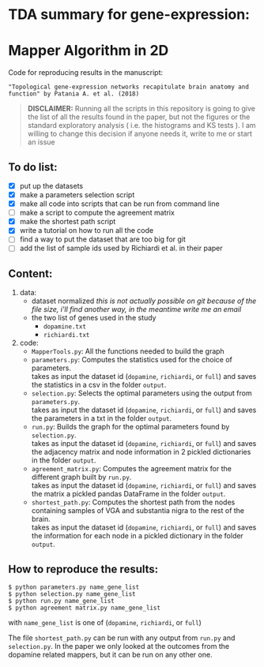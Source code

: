 # TDA summary for gene-expression:  
# Mapper Algorithm in 2D
Code for reproducing results in the manuscript: 

    "Topological gene-expression networks recapitulate brain anatomy and function" by Patania A. et al. (2018)
> **DISCLAIMER:**
> Running all the scripts in this repository is going to give the list of all the results found in the paper, but not the figures or the standard exploratory analysis ( i.e. the histograms and KS tests ). 
> I am willing to change this decision if anyone needs it, write to me or start an issue
  
## To do list:
  - [x] put up the datasets
  - [x] make a parameters selection script
  - [x] make all code into scripts that can be run from command line
  - [ ] make a script to compute the agreement matrix
  - [x] make the shortest path script
  - [x] write a tutorial on how to run all the code
  - [ ] find a way to put the dataset that are too big for git
  - [ ] add the list of sample ids used by Richiardi et al. in their paper
  
## Content:
1. data:
    - dataset normalized *this is not actually possible on git because of the file size, i'll find another way, in the meantime write me an email*
    - the two list of genes used in the study
      - `dopamine.txt`
      - `richiardi.txt`
3. code:
    - `MapperTools.py`: All the functions needed to build the graph
    - `parameters.py`: Computes the statistics used for the choice of parameters.  
    takes as input the dataset id (`dopamine`, `richiardi`, or `full`) and saves the statistics in a csv in the folder `output`.
    - `selection.py`: Selects the optimal parameters using the output from `parameters.py`.  
    takes as input the dataset id (`dopamine`, `richiardi`, or `full`) and saves the parameters in a txt in the folder `output`.
    - `run.py`: Builds the graph for the optimal parameters found by `selection.py`.  
    takes as input the dataset id (`dopamine`, `richiardi`, or `full`) and saves the adjacency matrix and node information in 2 pickled dictionaries in the folder `output`.
    - `agreement_matrix.py`: Computes the agreement matrix for the different graph built by `run.py`.  
    takes as input the dataset id (`dopamine`, `richiardi`, or `full`) and saves the matrix a pickled pandas DataFrame in the folder `output`.
    - `shortest_path.py`: Computes the shortest path from the nodes containing samples of VGA and substantia nigra to the rest of the brain.  
    takes as input the dataset id (`dopamine`, `richiardi`, or `full`) and saves the information for each node in a pickled dictionary in the folder `output`.

## How to reproduce the results:

```shell
$ python parameters.py name_gene_list
$ python selection.py name_gene_list
$ python run.py name_gene_list
$ python agreement matrix.py name_gene_list
```
with `name_gene_list` is one of (`dopamine`, `richiardi`, or `full`)

The file `shortest_path.py` can be run with any output from `run.py` and `selection.py`. In the paper we only looked at the outcomes from the dopamine related mappers, but it can be run on any other one.
